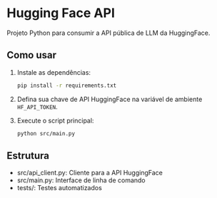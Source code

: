 # Hugging Face API

Projeto Python para consumir a API pública de LLM da HuggingFace.

## Como usar

1. Instale as dependências:

   ```sh
   pip install -r requirements.txt
   ```

2. Defina sua chave de API HuggingFace na variável de ambiente `HF_API_TOKEN`.
3. Execute o script principal:

   ```sh
   python src/main.py
   ```

## Estrutura

- src/api_client.py: Cliente para a API HuggingFace
- src/main.py: Interface de linha de comando
- tests/: Testes automatizados
